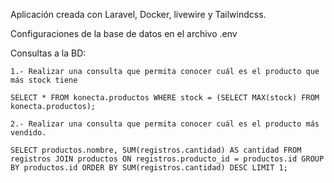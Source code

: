 Aplicación creada con Laravel, Docker, livewire y Tailwindcss.

Configuraciones de la base de datos en el archivo .env

Consultas a la BD:

    1.- Realizar una consulta que permita conocer cuál es el producto que más stock tiene
    
    SELECT * FROM konecta.productos WHERE stock = (SELECT MAX(stock) FROM konecta.productos);

    2.- Realizar una consulta que permita conocer cuál es el producto más vendido.

    SELECT productos.nombre, SUM(registros.cantidad) AS cantidad FROM registros JOIN productos ON registros.producto_id = productos.id GROUP BY productos.id ORDER BY SUM(registros.cantidad) DESC LIMIT 1;